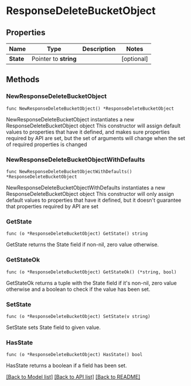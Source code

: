 # ResponseDeleteBucketObject

## Properties

Name | Type | Description | Notes
------------ | ------------- | ------------- | -------------
**State** | Pointer to **string** |  | [optional] 

## Methods

### NewResponseDeleteBucketObject

`func NewResponseDeleteBucketObject() *ResponseDeleteBucketObject`

NewResponseDeleteBucketObject instantiates a new ResponseDeleteBucketObject object
This constructor will assign default values to properties that have it defined,
and makes sure properties required by API are set, but the set of arguments
will change when the set of required properties is changed

### NewResponseDeleteBucketObjectWithDefaults

`func NewResponseDeleteBucketObjectWithDefaults() *ResponseDeleteBucketObject`

NewResponseDeleteBucketObjectWithDefaults instantiates a new ResponseDeleteBucketObject object
This constructor will only assign default values to properties that have it defined,
but it doesn't guarantee that properties required by API are set

### GetState

`func (o *ResponseDeleteBucketObject) GetState() string`

GetState returns the State field if non-nil, zero value otherwise.

### GetStateOk

`func (o *ResponseDeleteBucketObject) GetStateOk() (*string, bool)`

GetStateOk returns a tuple with the State field if it's non-nil, zero value otherwise
and a boolean to check if the value has been set.

### SetState

`func (o *ResponseDeleteBucketObject) SetState(v string)`

SetState sets State field to given value.

### HasState

`func (o *ResponseDeleteBucketObject) HasState() bool`

HasState returns a boolean if a field has been set.


[[Back to Model list]](../README.md#documentation-for-models) [[Back to API list]](../README.md#documentation-for-api-endpoints) [[Back to README]](../README.md)


